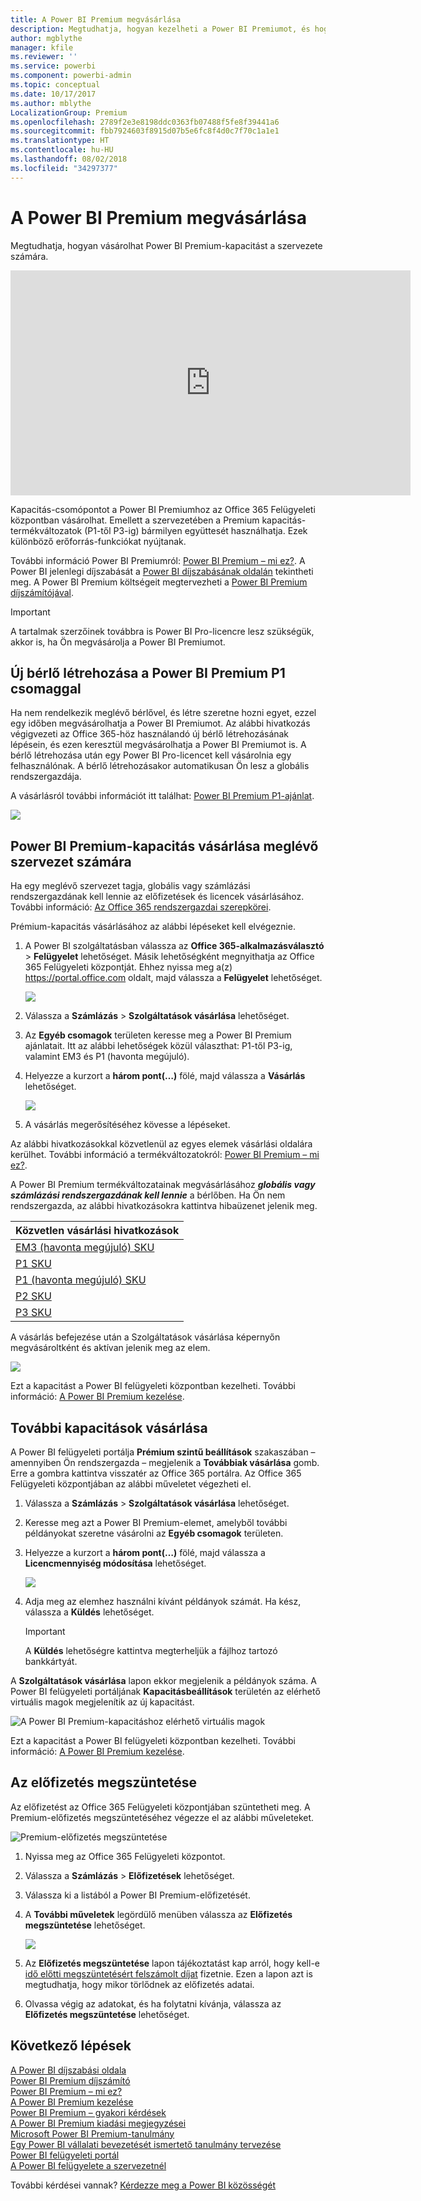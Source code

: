 ```yaml
---
title: A Power BI Premium megvásárlása
description: Megtudhatja, hogyan kezelheti a Power BI Premiumot, és hogyan engedélyezheti a tartalmakhoz való hozzáférést a teljes szervezet számára.
author: mgblythe
manager: kfile
ms.reviewer: ''
ms.service: powerbi
ms.component: powerbi-admin
ms.topic: conceptual
ms.date: 10/17/2017
ms.author: mblythe
LocalizationGroup: Premium
ms.openlocfilehash: 2789f2e3e8198ddc0363fb07488f5fe8f39441a6
ms.sourcegitcommit: fbb7924603f8915d07b5e6fc8f4d0c7f70c1a1e1
ms.translationtype: HT
ms.contentlocale: hu-HU
ms.lasthandoff: 08/02/2018
ms.locfileid: "34297377"
---
```

# <a name="how-to-purchase-power-bi-premium"></a>A Power BI Premium megvásárlása
Megtudhatja, hogyan vásárolhat Power BI Premium-kapacitást a szervezete számára.

<iframe width="640" height="360" src="https://www.youtube.com/embed/NkvYs5Qp4iA?rel=0&amp;showinfo=0" frameborder="0" allowfullscreen></iframe>

Kapacitás-csomópontot a Power BI Premiumhoz az Office 365 Felügyeleti központban vásárolhat. Emellett a szervezetében a Premium kapacitás-termékváltozatok (P1-től P3-ig) bármilyen együttesét használhatja. Ezek különböző erőforrás-funkciókat nyújtanak.

További információ Power BI Premiumról: [Power BI Premium – mi ez?](service-premium.md). A Power BI jelenlegi díjszabását a [Power BI díjszabásának oldalán](https://powerbi.microsoft.com/pricing/) tekintheti meg. A Power BI Premium költségeit megtervezheti a [Power BI Premium díjszámítójával](https://powerbi.microsoft.com/calculator/).

> [!IMPORTANT]
> A tartalmak szerzőinek továbbra is Power BI Pro-licencre lesz szükségük, akkor is, ha Ön megvásárolja a Power BI Premiumot.
> 
> 

## <a name="create-a-new-tenant-with-power-bi-premium-p1"></a>Új bérlő létrehozása a Power BI Premium P1 csomaggal
Ha nem rendelkezik meglévő bérlővel, és létre szeretne hozni egyet, ezzel egy időben megvásárolhatja a Power BI Premiumot. Az alábbi hivatkozás végigvezeti az Office 365-höz használandó új bérlő létrehozásának lépésein, és ezen keresztül megvásárolhatja a Power BI Premiumot is. A bérlő létrehozása után egy Power BI Pro-licencet kell vásárolnia egy felhasználónak. A bérlő létrehozásakor automatikusan Ön lesz a globális rendszergazdája.

A vásárlásról további információt itt találhat: [Power BI Premium P1-ajánlat](https://signup.microsoft.com/Signup?OfferId=b3ec5615-cc11-48de-967d-8d79f7cb0af1).

![](media/service-admin-premium-purchase/premium-purchase-with-tenant.png)

## <a name="purchase-a-power-bi-premium-capacity-for-an-existing-organization"></a>Power BI Premium-kapacitás vásárlása meglévő szervezet számára
Ha egy meglévő szervezet tagja, globális vagy számlázási rendszergazdának kell lennie az előfizetések és licencek vásárlásához. További információ: [Az Office 365 rendszergazdai szerepkörei](https://support.office.com/article/About-Office-365-admin-roles-da585eea-f576-4f55-a1e0-87090b6aaa9d).

Prémium-kapacitás vásárlásához az alábbi lépéseket kell elvégeznie.

1. A Power BI szolgáltatásban válassza az **Office 365-alkalmazásválasztó** > **Felügyelet** lehetőséget. Másik lehetőségként megnyithatja az Office 365 Felügyeleti központját. Ehhez nyissa meg a(z) https://portal.office.com oldalt, majd válassza a **Felügyelet** lehetőséget.
   
    ![](media/service-admin-premium-purchase/o365-app-picker.png)
2. Válassza a **Számlázás** > **Szolgáltatások vásárlása** lehetőséget.
3. Az **Egyéb csomagok** területen keresse meg a Power BI Premium ajánlatait. Itt az alábbi lehetőségek közül választhat: P1-től P3-ig, valamint EM3 és P1 (havonta megújuló).
4. Helyezze a kurzort a **három pont(…)**  fölé, majd válassza a **Vásárlás** lehetőséget.
   
    ![](media/service-admin-premium-purchase/premium-purchase.png)
5. A vásárlás megerősítéséhez kövesse a lépéseket.

Az alábbi hivatkozásokkal közvetlenül az egyes elemek vásárlási oldalára kerülhet. További információ a termékváltozatokról: [Power BI Premium – mi ez?](service-premium.md#premiumskus).

A Power BI Premium termékváltozatainak megvásárlásához ***globális vagy számlázási rendszergazdának kell lennie*** a bérlőben. Ha Ön nem rendszergazda, az alábbi hivatkozásokra kattintva hibaüzenet jelenik meg.

| Közvetlen vásárlási hivatkozások |
| --- |
| [EM3 (havonta megújuló) SKU](https://portal.office.com/commerce/completeorder.aspx?OfferId=4004702D-749C-4F74-BF47-3048F1833780&adminportal=1) |
| [P1 SKU](https://portal.office.com/commerce/completeorder.aspx?OfferId=b3ec5615-cc11-48de-967d-8d79f7cb0af1&adminportal=1) |
| [P1 (havonta megújuló) SKU](https://portal.office.com/commerce/completeorder.aspx?OfferId=E4C8EDD3-74A1-4D42-A738-C647972FBE81&adminportal=1) |
| [P2 SKU](https://portal.office.com/commerce/completeorder.aspx?OfferId=062F2AA7-B4BC-4B0E-980F-2072102D8605&adminportal=1) |
| [P3 SKU](https://portal.office.com/commerce/completeorder.aspx?OfferId=40c7d673-375c-42a1-84ca-f993a524fed0&adminportal=1) |

A vásárlás befejezése után a Szolgáltatások vásárlása képernyőn megvásároltként és aktívan jelenik meg az elem.

![](media/service-admin-premium-purchase/premium-purchased.png)

Ezt a kapacitást a Power BI felügyeleti központban kezelheti. További információ: [A Power BI Premium kezelése](service-admin-premium-manage.md).

## <a name="purchase-more-capacities"></a>További kapacitások vásárlása
A Power BI felügyeleti portálja **Prémium szintű beállítások** szakaszában – amennyiben Ön rendszergazda – megjelenik a **Továbbiak vásárlása** gomb. Erre a gombra kattintva visszatér az Office 365 portálra. Az Office 365 Felügyeleti központjában az alábbi műveletet végezheti el.

1. Válassza a **Számlázás** > **Szolgáltatások vásárlása** lehetőséget.
2. Keresse meg azt a Power BI Premium-elemet, amelyből további példányokat szeretne vásárolni az **Egyéb csomagok** területen.
3. Helyezze a kurzort a **három pont(…)**  fölé, majd válassza a **Licencmennyiség módosítása** lehetőséget.
   
    ![](media/service-admin-premium-purchase/premium-purchase-more.png)
4. Adja meg az elemhez használni kívánt példányok számát. Ha kész, válassza a **Küldés** lehetőséget.
   
   > [!IMPORTANT]
   > A **Küldés** lehetőségre kattintva megterheljük a fájlhoz tartozó bankkártyát.
   > 
   > 

A **Szolgáltatások vásárlása** lapon ekkor megjelenik a példányok száma. A Power BI felügyeleti portáljának **Kapacitásbeállítások** területén az elérhető virtuális magok megjelenítik az új kapacitást.

![A Power BI Premium-kapacitáshoz elérhető virtuális magok](media/service-admin-premium-purchase/premium-capacities.png)

Ezt a kapacitást a Power BI felügyeleti központban kezelheti. További információ: [A Power BI Premium kezelése](service-admin-premium-manage.md).

## <a name="cancel-your-subscription"></a>Az előfizetés megszüntetése
Az előfizetést az Office 365 Felügyeleti központjában szüntetheti meg. A Premium-előfizetés megszüntetéséhez végezze el az alábbi műveleteket.

![](media/service-admin-premium-purchase/premium-cancel-subscription.png "Premium-előfizetés megszüntetése")

1. Nyissa meg az Office 365 Felügyeleti központot.
2. Válassza a **Számlázás** > **Előfizetések** lehetőséget.
3. Válassza ki a listából a Power BI Premium-előfizetését.
4. A **További műveletek** legördülő menüben válassza az **Előfizetés megszüntetése** lehetőséget.
   
    ![](media/service-admin-premium-purchase/o365-more-actions.png)
5. Az **Előfizetés megszüntetése** lapon tájékoztatást kap arról, hogy kell-e [idő előtti megszüntetésért felszámolt díjat](https://support.office.com/article/early-termination-fees-6487d4de-401a-466f-8bc3-c0beb5cc40d3) fizetnie. Ezen a lapon azt is megtudhatja, hogy mikor törlődnek az előfizetés adatai.
6. Olvassa végig az adatokat, és ha folytatni kívánja, válassza az **Előfizetés megszüntetése** lehetőséget.

## <a name="next-steps"></a>Következő lépések
[A Power BI díjszabási oldala](https://powerbi.microsoft.com/pricing/)  
[Power BI Premium díjszámító](https://powerbi.microsoft.com/calculator/)  
[Power BI Premium – mi ez?](service-premium.md)  
[A Power BI Premium kezelése](service-admin-premium-manage.md)  
[Power BI Premium – gyakori kérdések](service-premium-faq.md)  
[A Power BI Premium kiadási megjegyzései](service-premium-release-notes.md)  
[Microsoft Power BI Premium-tanulmány](https://aka.ms/pbipremiumwhitepaper)  
[Egy Power BI vállalati bevezetését ismertető tanulmány tervezése](https://aka.ms/pbienterprisedeploy)  
[Power BI felügyeleti portál](service-admin-portal.md)  
[A Power BI felügyelete a szervezetnél](service-admin-administering-power-bi-in-your-organization.md)  

További kérdései vannak? [Kérdezze meg a Power BI közösségét](http://community.powerbi.com/)

